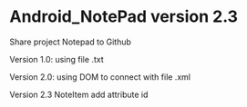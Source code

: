 # Android_NotePad version 2.3
Share project Notepad to Github

Version 1.0: using file .txt 

Version 2.0: using DOM to connect with file .xml

Version 2.3 NoteItem add attribute id
